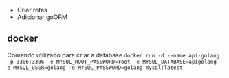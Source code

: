 - Criar rotas
- Adicionar goORM




## docker

Comando utilizado para criar a database
`docker run -d --name api-golang -p 3306:3306 -e MYSQL_ROOT_PASSWORD=root -e MYSQL_DATABASE=apigolang -e MYSQL_USER=golang -e MYSQL_PASSWORD=golang mysql:latest`

